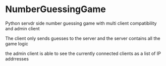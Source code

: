 # NumberGuessingGame
Python servdr side number guessing game with multi client compatibility and admin client

The client only sends guesses to the server and the server contains all the game logic

the admin client is able to see the currently connected clients as a list of IP addrresses
